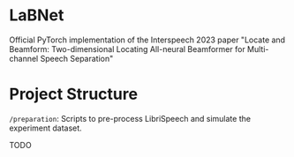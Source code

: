 # LaBNet
Official PyTorch implementation of the Interspeech 2023 paper "Locate and Beamform: Two-dimensional Locating All-neural Beamformer for Multi-channel Speech Separation"

# Project Structure
`/preparation`: Scripts to pre-process LibriSpeech and simulate the experiment dataset.

TODO
